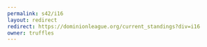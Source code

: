 ```yaml
---
permalink: s42/i16
layout: redirect
redirect: https://dominionleague.org/current_standings?div=i16
owner: truffles
---
```

